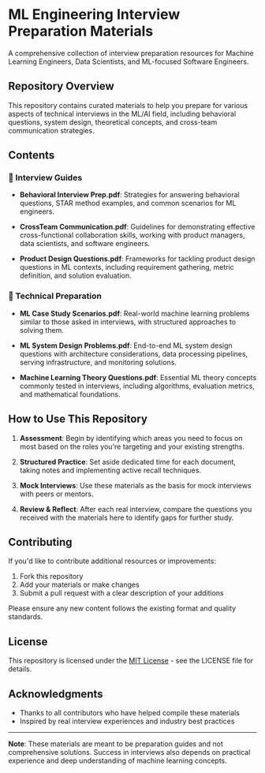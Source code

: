 # ML Engineering Interview Preparation Materials

A comprehensive collection of interview preparation resources for Machine Learning Engineers, Data Scientists, and ML-focused Software Engineers.

## Repository Overview

This repository contains curated materials to help you prepare for various aspects of technical interviews in the ML/AI field, including behavioral questions, system design, theoretical concepts, and cross-team communication strategies.

## Contents

### 📝 Interview Guides

- **Behavioral Interview Prep.pdf**: Strategies for answering behavioral questions, STAR method examples, and common scenarios for ML engineers.

- **CrossTeam Communication.pdf**: Guidelines for demonstrating effective cross-functional collaboration skills, working with product managers, data scientists, and software engineers.

- **Product Design Questions.pdf**: Frameworks for tackling product design questions in ML contexts, including requirement gathering, metric definition, and solution evaluation.

### 🧠 Technical Preparation

- **ML Case Study Scenarios.pdf**: Real-world machine learning problems similar to those asked in interviews, with structured approaches to solving them.

- **ML System Design Problems.pdf**: End-to-end ML system design questions with architecture considerations, data processing pipelines, serving infrastructure, and monitoring solutions.

- **Machine Learning Theory Questions.pdf**: Essential ML theory concepts commonly tested in interviews, including algorithms, evaluation metrics, and mathematical foundations.

## How to Use This Repository

1. **Assessment**: Begin by identifying which areas you need to focus on most based on the roles you're targeting and your existing strengths.

2. **Structured Practice**: Set aside dedicated time for each document, taking notes and implementing active recall techniques.

3. **Mock Interviews**: Use these materials as the basis for mock interviews with peers or mentors.

4. **Review & Reflect**: After each real interview, compare the questions you received with the materials here to identify gaps for further study.

## Contributing

If you'd like to contribute additional resources or improvements:

1. Fork this repository
2. Add your materials or make changes
3. Submit a pull request with a clear description of your additions

Please ensure any new content follows the existing format and quality standards.

## License

This repository is licensed under the [MIT License](LICENSE) - see the LICENSE file for details.

## Acknowledgments

- Thanks to all contributors who have helped compile these materials
- Inspired by real interview experiences and industry best practices

---

**Note**: These materials are meant to be preparation guides and not comprehensive solutions. Success in interviews also depends on practical experience and deep understanding of machine learning concepts.
